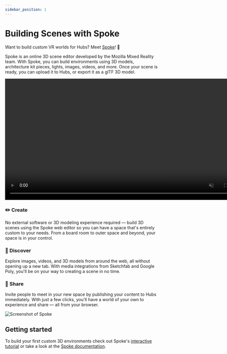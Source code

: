 ```yaml
---
sidebar_position: 1
---
```


# Building Scenes with Spoke

Want to build custom VR worlds for Hubs? Meet [Spoke](https://hubs.mozilla.com/spoke)! 👋

Spoke is an online 3D scene editor developed by the Mozilla Mixed Reality team. With Spoke, you can build environments using 3D models, architecture kit pieces, lights, images, videos, and more. Once your scene is ready, you can upload it to Hubs, or export it as a glTF 3D model.

<video autoplay loop muted controls width="800">
  <source src="/img/architecture-kit.mp4" type="video/mp4"/>
</video>

### ✏️ Create

No external software or 3D modeling experience required &mdash; build 3D scenes using the Spoke web editor so you can have a space that's entirely custom to your needs. From a board room to outer space and beyond, your space is in your control.

### 🔭 Discover

Explore images, videos, and 3D models from around the web, all without opening up a new tab. With media integrations from Sketchfab and Google Poly, you'll be on your way to creating a scene in no time.

### 🎉 Share

Invite people to meet in your new space by publishing your content to Hubs immediately. With just a few clicks, you'll have a world of your own to experience and share &mdash; all from your browser.

![Screenshot of Spoke](/img/intro-spoke-screenshot-min.jpeg)

## Getting started

To build your first custom 3D environments check out Spoke's [interactive tutorial](https://hubs.mozilla.com/spoke/projects/tutorial) or take a look at the [Spoke documentation](./spoke-creating-projects.html).
